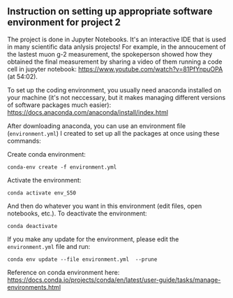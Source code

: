 ## Instruction on setting up appropriate software environment for project 2

The project is done in Jupyter Notebooks. It's an interactive IDE that is used in many scientific data anlysis projects! For example, in the annoucement of the lastest muon g-2 measurement, the spokeperson showed how they obtained the final measurement by sharing a video of them running a code cell in jupyter notebook: https://www.youtube.com/watch?v=81PfYnpuOPA (at 54:02).

To set up the coding environment, you usually need anaconda installed on your machine (it's not neccessary, but it makes managing different versions of software packages much easier): https://docs.anaconda.com/anaconda/install/index.html

After downloading anaconda, you can use an environment file (`environment.yml`) I created to set up all the packages at once using these commands:

Create conda environment:

```
conda-env create -f environment.yml
```

Activate the environment:

```
conda activate env_S50
```

And then do whatever you want in this environment (edit files, open notebooks, etc.). To deactivate the environment:

```
conda deactivate
```

If you make any update for the environment, please edit the `environment.yml` file and run:

```
conda env update --file environment.yml  --prune
```

Reference on conda environment here: https://docs.conda.io/projects/conda/en/latest/user-guide/tasks/manage-environments.html


